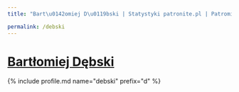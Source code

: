 ```yaml
---
title: "Bart\u0142omiej D\u0119bski | Statystyki patronite.pl | Patromierz"

permalink: /debski
---
```


# [Bartłomiej Dębski](https://patronite.pl/debski)

{% include profile.md name="debski" prefix="d" %}
